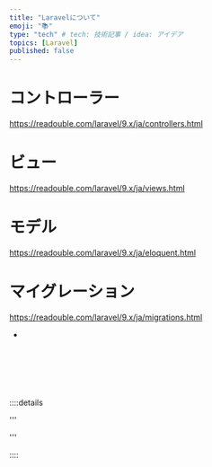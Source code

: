 ```yaml
---
title: "Laravelについて"
emoji: "📚"
type: "tech" # tech: 技術記事 / idea: アイデア
topics: [Laravel]
published: false
---
```


# コントローラー
https://readouble.com/laravel/9.x/ja/controllers.html


# ビュー
https://readouble.com/laravel/9.x/ja/views.html


# モデル
https://readouble.com/laravel/9.x/ja/eloquent.html

# マイグレーション
https://readouble.com/laravel/9.x/ja/migrations.html



- 
<br>
<br>
<br>

# 


::::details 

'''


'''

::::

<br>
<br>
<br>